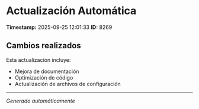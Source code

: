 # Actualización Automática

**Timestamp:** 2025-09-25 12:01:33
**ID:** 8269

## Cambios realizados

Esta actualización incluye:
- Mejora de documentación
- Optimización de código
- Actualización de archivos de configuración

---
*Generado automáticamente*
